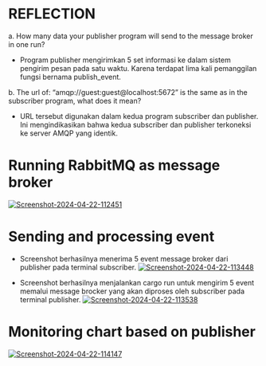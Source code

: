 

# REFLECTION

a. How many data your publisher program will send to the message broker in one
run? 

- Program publisher mengirimkan 5 set informasi ke dalam sistem pengirim pesan pada satu waktu. Karena terdapat lima kali pemanggilan fungsi bernama publish_event.

b. The url of: “amqp://guest:guest@localhost:5672” is the same as in the subscriber
program, what does it mean?

- URL tersebut digunakan dalam kedua program subscriber dan publisher. Ini mengindikasikan bahwa kedua subscriber dan publisher terkoneksi ke server AMQP yang identik.

#  Running RabbitMQ as message broker

<a href="https://ibb.co/rpJNmVp"><img src="https://i.ibb.co/NNzbsMN/Screenshot-2024-04-22-112451.png" alt="Screenshot-2024-04-22-112451" border="0"></a>


#  Sending and processing event

- Screenshot berhasilnya menerima 5 event message broker dari publisher pada terminal subscriber.
  <a href="https://ibb.co/0FSSLKN"><img src="https://i.ibb.co/HxssyCv/Screenshot-2024-04-22-113448.png" alt="Screenshot-2024-04-22-113448" border="0"></a>


- Screenshot berhasilnya menjalankan cargo run untuk mengirim 5 event memalui message brocker yang akan diproses oleh subscriber pada terminal publisher.
  <a href="https://ibb.co/7RBcLWj"><img src="https://i.ibb.co/yYKT7yd/Screenshot-2024-04-22-113538.png" alt="Screenshot-2024-04-22-113538" border="0"></a>

# Monitoring chart based on publisher

<a href="https://ibb.co/N28G8kY"><img src="https://i.ibb.co/XxhGhdJ/Screenshot-2024-04-22-114147.png" alt="Screenshot-2024-04-22-114147" border="0"></a>


